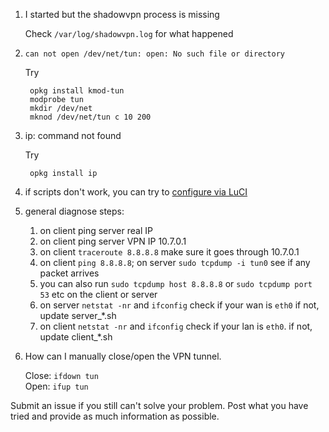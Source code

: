 1. I started but the shadowvpn process is missing

   Check `/var/log/shadowvpn.log` for what happened

2. `can not open /dev/net/tun: open: No such file or directory`

   Try

        opkg install kmod-tun
        modprobe tun
        mkdir /dev/net
        mknod /dev/net/tun c 10 200

3. ip: command not found

   Try

        opkg install ip

4. if scripts don't work, you can try to [configure via LuCI](https://github.com/clowwindy/ShadowVPN/wiki/Configure-Via-LuCI-on-OpenWRT)

5. general diagnose steps:

    1. on client ping server real IP
    2. on client ping server VPN IP 10.7.0.1
    3. on client `traceroute 8.8.8.8` make sure it goes through 10.7.0.1
    4. on client `ping 8.8.8.8`; on server `sudo tcpdump -i tun0` see if any packet arrives
    5. you can also run `sudo tcpdump host 8.8.8.8` or `sudo tcpdump port 53` etc on the client or server
    6. on server `netstat -nr` and `ifconfig` check if your wan is `eth0` if not, update server_*.sh
    7. on client `netstat -nr` and `ifconfig` check if your lan is `eth0`. if not, update client_*.sh

6. How can I manually close/open the VPN tunnel.

     Close: `ifdown tun`    
     Open: `ifup tun`


Submit an issue if you still can't solve your problem.
Post what you have tried and provide as much information as possible.

